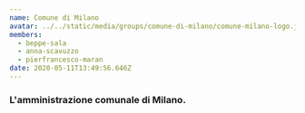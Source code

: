 ```yaml
---
name: Comune di Milano
avatar: ../../static/media/groups/comune-di-milano/comune-milano-logo.jpg
members:
  - beppe-sala
  - anna-scavuzzo
  - pierfrancesco-maran
date: 2020-05-11T13:49:56.646Z
---
```

### L'amministrazione comunale di Milano.